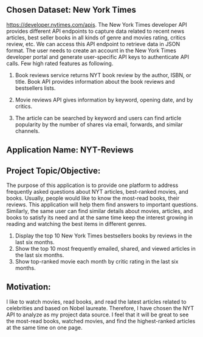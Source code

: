 ## Chosen Dataset: New York Times
https://developer.nytimes.com/apis.
The New York Times developer API provides different API endpoints to capture data related to recent news articles, best seller books in all kinds of genre and movies rating, critics review, etc. We can access this API endpoint to retrieve data in JSON format. The user needs to create an account in the New York Times developer portal and generate user-specific API keys to authenticate API calls. Few high rated features as following.

1. Book reviews service returns NYT book review by the author, ISBN, or title. Book API provides information about the book reviews and bestsellers lists.

1. Movie reviews API gives information by keyword, opening date, and by critics.

1. The article can be searched by keyword and users can find article popularity by the number of shares via email, forwards, and similar channels.


## Application Name: NYT-Reviews

## Project Topic/Objective:

The purpose of this application is to provide one platform to address frequently asked questions about NYT articles, best-ranked movies, and books. Usually, people would like to know the most-read books, their reviews. This application will help them find answers to important questions. Similarly, the same user can find similar details about movies, articles, and books to satisfy its need and at the same time keep the interest growing in reading and watching the best items in different genres.

1. Display the top 10 New York Times bestsellers books by reviews in the last six months.
1. Show the top 10 most frequently emailed, shared, and viewed articles in the last six months.
1. Show top-ranked movie each month by critic rating in the last six months.

## Motivation:

I like to watch movies, read books, and read the latest articles related to celebrities and based on Nobel laureate. Therefore, I have chosen the NYT API to analyze as my project data source. I feel that it will be great to see the most-read books, watched movies, and find the highest-ranked articles at the same time on one page.


